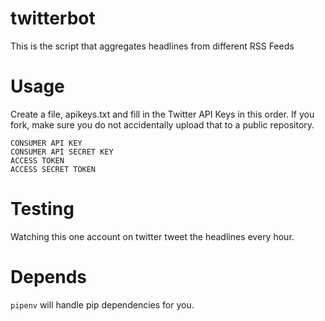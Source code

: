 # twitterbot

This is the script that aggregates headlines from different RSS Feeds 

# Usage

Create a file, apikeys.txt and fill in the Twitter API Keys in this order. If you fork, make sure you do not accidentally upload that to a public repository.

    CONSUMER API KEY
    CONSUMER API SECRET KEY
    ACCESS TOKEN
    ACCESS SECRET TOKEN
    

# Testing 

Watching this one account on twitter tweet the headlines every hour.

# Depends

`pipenv` will handle pip dependencies for you.

